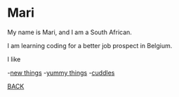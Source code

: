 # Mari

My name is Mari, and I am a South African.

I am learning coding for a better job prospect in Belgium.

I like

-[new things](https://www.youtube.com/watch?v=CsGYh8AacgY)
-[yummy things](https://www.youtube.com/channel/UCu9g5OmzcCpcJnmSYyHnIVw)
-[cuddles](https://i1.wp.com/gifimage.net/wp-content/uploads/2017/07/head-pat-gif-9.gif?fit=800%2C450)

[BACK](./README.md)